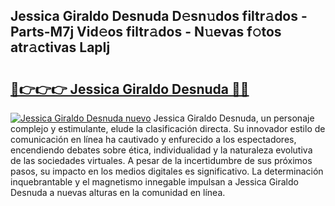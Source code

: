 ## Jessica Giraldo Desnuda D𝚎sn𝚞dos filtr𝚊dos - Parts-M7j Vid𝚎os filtr𝚊dos - N𝚞evas f𝚘tos atr𝚊ctivas LapIj

# <h2><a href="http://mbag5g.tromn.icu/?c=Jessica+Giraldo+Desnuda">🔗👉👉👉 Jessica Giraldo Desnuda 🔗🔗</a></h2>

[![Jessica Giraldo Desnuda nuevo](https://i.imgur.com/pEAQMta.gif)](http://mbag5g.tromn.icu/?c=Jessica+Giraldo+Desnuda)
Jessica Giraldo Desnuda, un personaje complejo y estimulante, elude la clasificación directa. Su innovador estilo de comunicación en línea ha cautivado y enfurecido a los espectadores, encendiendo debates sobre ética, individualidad y la naturaleza evolutiva de las sociedades virtuales. A pesar de la incertidumbre de sus próximos pasos, su impacto en los medios digitales es significativo. La determinación inquebrantable y el magnetismo innegable impulsan a Jessica Giraldo Desnuda a nuevas alturas en la comunidad en línea.
